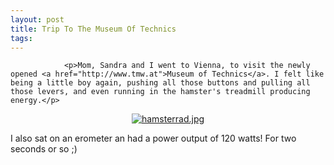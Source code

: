 ```yaml
---
layout: post
title: Trip To The Museum Of Technics
tags:
---
```



                <p>Mom, Sandra and I went to Vienna, to visit the newly opened <a href="http://www.tmw.at">Museum of Technics</a>. I felt like being a little boy again, pushing all those buttons and pulling all those levers, and even running in the hamster's treadmill producing energy.</p>
<div style="text-align: center;"><a href='/uploads/hamsterrad.jpg' title='hamsterrad.jpg'><img src='/uploads/hamsterrad.thumbnail.jpg' alt='hamsterrad.jpg' /></a></div>
<p>I also sat on an erometer an had a power output of 120 watts! For two seconds or so ;)</p>
